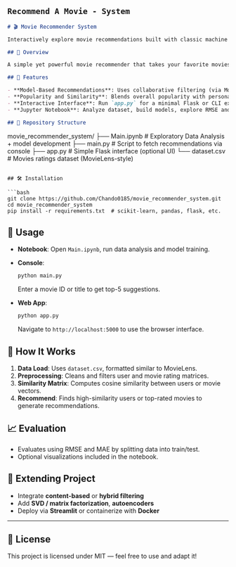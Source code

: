 ## `Recommend A Movie - System`

```markdown
# 🎬 Movie Recommender System

Interactively explore movie recommendations built with classic machine learning techniques and a lightweight front end.

## 📖 Overview

A simple yet powerful movie recommender that takes your favorite movies and suggests similar titles by calculating similarity across user ratings and movie features.

## 🚀 Features

- **Model-Based Recommendations**: Uses collaborative filtering (via MovieLens-style ratings) to compute user similarity and suggest movies.
- **Popularity and Similarity**: Blends overall popularity with personalized similarity metrics.
- **Interactive Interface**: Run `app.py` for a minimal Flask or CLI experience to get recommendations.
- **Jupyter Notebook**: Analyze dataset, build models, explore RMSE and performance inside `Main.ipynb`.

## 📁 Repository Structure

```

movie\_recommender\_system/
├── Main.ipynb          # Exploratory Data Analysis + model development
├── main.py             # Script to fetch recommendations via console
├── app.py              # Simple Flask interface (optional UI)
└── dataset.csv         # Movies ratings dataset (MovieLens-style)

````

## 🛠 Installation

```bash
git clone https://github.com/Chando0185/movie_recommender_system.git
cd movie_recommender_system
pip install -r requirements.txt  # scikit-learn, pandas, flask, etc.
````

## 🎯 Usage

* **Notebook**: Open `Main.ipynb`, run data analysis and model training.

* **Console**:

  ```bash
  python main.py
  ```

  Enter a movie ID or title to get top-5 suggestions.

* **Web App**:

  ```bash
  python app.py
  ```

  Navigate to `http://localhost:5000` to use the browser interface.

## 🎯 How It Works

1. **Data Load**: Uses `dataset.csv`, formatted similar to MovieLens.
2. **Preprocessing**: Cleans and filters user and movie rating matrices.
3. **Similarity Matrix**: Computes cosine similarity between users or movie vectors.
4. **Recommend**: Finds high-similarity users or top-rated movies to generate recommendations.

## 📈 Evaluation

* Evaluates using RMSE and MAE by splitting data into train/test.
* Optional visualizations included in the notebook.

## 🧩 Extending Project

* Integrate **content-based** or **hybrid filtering**
* Add **SVD / matrix factorization**, **autoencoders**
* Deploy via **Streamlit** or containerize with **Docker**

---

## 📄 License

This project is licensed under MIT — feel free to use and adapt it!
